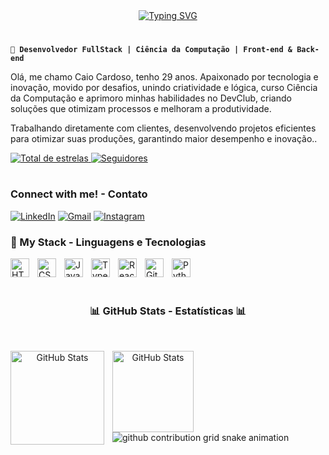 <div align="center">
  <a href="https://git.io/typing-svg">
    <img src="https://readme-typing-svg.demolab.com?font=Fira+Code&weight=500&size=22&pause=1000&color=7cd3ac&center=true&vCenter=true&random=false&width=524&lines=%E2%8A%B9+Welcome+to+my+profile! %E2%8A%B9+ ;Seja bem vindo!" alt="Typing SVG">
  </a>
</div>

#

**`🚀 Desenvolvedor FullStack | Ciência da Computação | Front-end & Back-end`**

Olá, me chamo Caio Cardoso, tenho 29 anos.
Apaixonado por tecnologia e inovação, movido por desafios, unindo criatividade e lógica, curso Ciência da Computação e aprimoro minhas habilidades no DevClub, criando soluções que otimizam processos e melhoram a produtividade.

Trabalhando diretamente com clientes, desenvolvendo projetos eficientes para otimizar suas produções, garantindo maior desempenho e inovação..

<p align="left">
    <a href="https://github.com/CaioCard95?tab=repositories&sort=stargazers">
        <img 
            alt="Total de estrelas" 
            title="Total de estrelas GitHub" 
            src="https://custom-icon-badges.demolab.com/github/stars/caiocard95?color=55960c&style=for-the-badge&labelColor=488207&logo=star&label=estrelas"
        />
    </a>
    <a href="https://github.com/CaioCard95?tab=followers">
        <img 
            alt="Seguidores" 
            title="Me siga no GitHub" 
            src="https://custom-icon-badges.demolab.com/github/followers/caiocard95?color=236ad3&labelColor=1155ba&style=for-the-badge&logo=github&label=Seguidores&logoColor=white"
        />
    </a>
</p>
  
#

<h3 align="left">Connect with me! - Contato </h3>

[![LinkedIn](https://img.shields.io/badge/LinkedIn-0077B5?style=for-the-badge&logo=linkedin&logoColor=white)](https://www.linkedin.com/in/caio-cardoso-pinto-3b3623233/)  [![Gmail](https://img.shields.io/badge/-Gmail-%23333?style=for-the-badge&logo=gmail&logoColor=white)](mailto:caiocardosopinto@gmail.com)  [![Instagram](https://img.shields.io/badge/-Instagram-%23E4405F?style=for-the-badge&logo=instagram&logoColor=white)](https://www.instagram.com/_cai0o/)


### 🤖 My Stack - Linguagens e Tecnologias 

<img 
    align="left" 
    alt="HTML"
    title="HTML" 
    width="30px" 
    style="padding-right: 10px;" 
    src="https://cdn.jsdelivr.net/gh/devicons/devicon@latest/icons/html5/html5-original.svg" 
/>

<img 
    align="left" 
    alt="CSS" 
    title="CSS"
    width="30px" 
    style="padding-right: 10px;" 
    src="https://cdn.jsdelivr.net/gh/devicons/devicon@latest/icons/css3/css3-original.svg" 
/>

<img 
    align="left" 
    alt="JavaScript" 
    title="JavaScript"
    width="30px" 
    style="padding-right: 10px;" 
    src="https://cdn.jsdelivr.net/gh/devicons/devicon@latest/icons/javascript/javascript-original.svg" 
/>

<img 
    align="left" 
    alt="TypeScript"
    title="TypeScript" 
    width="30px" 
    style="padding-right: 10px;" 
    src="https://cdn.jsdelivr.net/gh/devicons/devicon@latest/icons/typescript/typescript-original.svg" 
/>

<img 
    align="left" 
    alt="React"
    title="React" 
    width="30px" 
    style="padding-right: 10px;" 
    src="https://cdn.jsdelivr.net/gh/devicons/devicon@latest/icons/react/react-original.svg" 
/>

<img 
    align="left" 
    alt="Git" 
    title="Git"
    width="30px" 
    style="padding-right: 10px;" 
    src="https://cdn.jsdelivr.net/gh/devicons/devicon@latest/icons/git/git-original.svg" 
/>

<img 
    align="left" 
    alt="Python" 
    title="Python"
    width="30px" 
    style="padding-right: 10px;" 
    src="https://cdn.jsdelivr.net/gh/devicons/devicon@latest/icons/python/python-original.svg" 
/>
<br>
<br>

#

<div style="text-align: center;" align="center">
  <h3>📊 GitHub Stats - Estatísticas 📊</h3>
  <br>

  <p>
  <img 
    align="left" 
    alt="GitHub Stats" 
    height="150" 
    style="padding-right: 10px;" 
    src="https://github-readme-stats.vercel.app/api?username=CaioCard95&show_icons=true&theme=tokyonight&include_all_commits=true&locale=pt-br" 
  />

<img 
      align="left" 
      alt="GitHub Stats" 
      height="130" 
      src="https://github-readme-stats.vercel.app/api/top-langs/?username=CaioCard95&theme=tokyonight&layout=compact&custom_title=Tecnologias&langs_count=9" 
  />

</p>
  
</div>

#

<picture align="center">
  <source media="(prefers-color-scheme: dark)" srcset="https://raw.githubusercontent.com/caiocard95/caiocard95/output/github-contribution-grid-snake-dark.svg">
  <source media="(prefers-color-scheme: light)" srcset="https://raw.githubusercontent.com/caiocard95/caiocard95/output/github-contribution-grid-snake-dark.svg">
  <img align="center" alt="github contribution grid snake animation" src="https://raw.githubusercontent.com/caiocard95/caiocard95/output/github-contribution-grid-snake.svg">
</picture>
